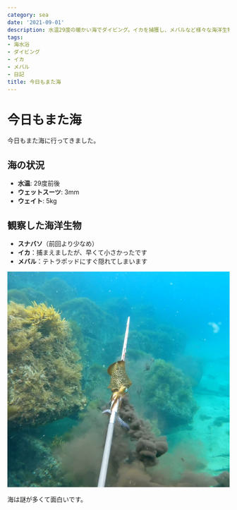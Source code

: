 ```yaml
---
category: sea
date: '2021-09-01'
description: 水温29度の暖かい海でダイビング。イカを捕獲し、メバルなど様々な海洋生物を観察しました。
tags:
- 海水浴
- ダイビング
- イカ
- メバル
- 日記
title: 今日もまた海
---
```


# 今日もまた海

今日もまた海に行ってきました。

## 海の状況
- **水温**: 29度前後
- **ウェットスーツ**: 3mm
- **ウェイト**: 5kg

## 観察した海洋生物

- **スナバソ**（前回より少なめ）
- **イカ**：捕まえましたが、早くて小さかったです
- **メバル**：テトラポッドにすぐ隠れてしまいます

![海の様子](images/screenshot_2021_08_31_23_42-2_original.png)

海は謎が多くて面白いです。